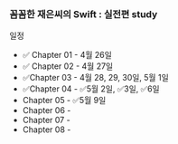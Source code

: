 ### 꼼꼼한 재은씨의 Swift : 실전편 study

일정

- ✅ Chapter 01 - 4월 26일
- ✅ Chapter 02 - 4월 27일
- ✅Chapter 03 - 4월 28, 29, 30일, 5월 1일
- ✅Chapter 04 - ✅5월  2일, ✅3일, ✅6일
- Chapter 05 - ✅5월 9일
- Chapter 06 - 
- Chapter 07 - 
- Chapter 08 - 
